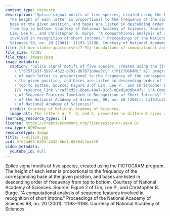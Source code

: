 ```yaml
---
content_type: resource
description: 'Splice signal motifs of five species, created using the PICTOGRAM program.
  The height of each letter is proportional to the frequency of the corresponding
  base at the given position, and bases are listed in descending order of frequency
  from top to bottom. Courtesy of National Academy of Sciences. Source: Figure 2 of
  Lim, Lee P., and Christopher B. Burge. "A computational analysis of sequence features
  involved in recognition of short introns." Proceedings of the National Academy of
  Sciences 98, no. 20 (2001): 11193-11198. Courtesy of National Academy of Sciences.'
file: /ol-ocw-studio-app/courses/7-91j-foundations-of-computational-and-systems-biology-spring-2014/3fd2ad656393a3326bd168604c7ee4f9_7-91js14.jpg
file_size: 72785
file_type: image/jpeg
image_metadata:
  caption: "Splice signal motifs of five species, created using the {{% resource_link\
    \ \"67572b3f-5b97-4522-b791-db7871b9ee2c\" \"PICTOGRAM\" %}} program. The height\
    \ of each letter is proportional to the frequency of the corresponding base at\
    \ the given position, and bases are listed in descending order of frequency from\
    \ top to bottom. Source: Figure 2 of Lim, Lee P., and Christopher B. Burge. \"\
    {{% resource_link \"caf5cd5c-8ba6-48a7-81c5-06ad2a0db49f\" \"A Computational Analysis\
    \ of Sequence Features Involved in Recognition of Short Introns\" %}}.\" _Proceedings\
    \ of the National Academy of Sciences_ 98, no. 20 (2001): 11193\u20138. (Courtesy\
    \ of National Academy of Sciences)"
  credit: Courtesy of National Academy of Sciences.
  image-alt: The letters A, T, G, and C, presented in different sizes and colors.
learning_resource_types: []
license: https://creativecommons.org/licenses/by-nc-sa/4.0/
ocw_type: OCWImage
resourcetype: Image
title: 7-91js14.jpg
uid: 3fd2ad65-6393-a332-6bd1-68604c7ee4f9
video_metadata:
  youtube_id: null
---
```

Splice signal motifs of five species, created using the PICTOGRAM program. The height of each letter is proportional to the frequency of the corresponding base at the given position, and bases are listed in descending order of frequency from top to bottom. Courtesy of National Academy of Sciences. Source: Figure 2 of Lim, Lee P., and Christopher B. Burge. "A computational analysis of sequence features involved in recognition of short introns." Proceedings of the National Academy of Sciences 98, no. 20 (2001): 11193-11198. Courtesy of National Academy of Sciences.